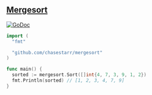 ## [Mergesort](https://en.wikipedia.org/wiki/Merge_sort)

[![GoDoc](https://godoc.org/github.com/chasestarr/mergesort?status.svg)](https://godoc.org/github.com/chasestarr/mergesort)

```go
import (
  "fmt"

  "github.com/chasestarr/mergesort"
)

func main() {
  sorted := mergesort.Sort([]int{4, 7, 3, 9, 1, 2})
  fmt.Println(sorted) // [1, 2, 3, 4, 7, 9]
}